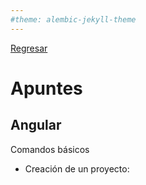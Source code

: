 ```yaml
---
#theme: alembic-jekyll-theme
---
```


[Regresar](/DAWM/)

# Apuntes

## Angular

Comandos básicos

* Creación de un proyecto: